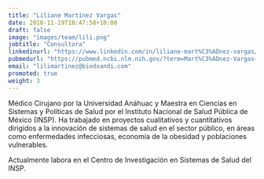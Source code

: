 ```yaml
---
title: "Liliane Martínez Vargas"
date: 2018-11-19T10:47:58+10:00
draft: false
image: "images/team/lili.png"
jobtitle: "Consultora"
linkedinurl: "https://www.linkedin.com/in/liliane-mart%C3%ADnez-vargas/"
pubmedurl: "https://pubmed.ncbi.nlm.nih.gov/?term=Mart%C3%ADnez-Vargas+L&cauthor_id=30583870"
email: "lilimartinez@biodxandi.com"
promoted: true
weight: 3
---
```


Médico Cirujano por la Universidad Anáhuac y Maestra en Ciencias en Sistemas y Políticas de Salud por el Instituto Nacional de Salud Pública de México (INSP). Ha trabajado en proyectos cualitativos y cuantitativos dirigidos a la innovación de sistemas de salud en el sector público, en áreas como enfermedades infecciosas, economía de la obesidad y poblaciones vulnerables. 

Actualmente labora en el Centro de Investigación en Sistemas de Salud del INSP.
